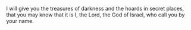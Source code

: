 I will give you the treasures of darkness and the hoards in secret places, that you may know that it is I, the Lord, the God of Israel, who call you by your name.
